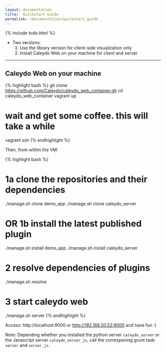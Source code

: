 ```yaml
---
layout: documentation
title:  Quickstart Guide
permalink: /documentation/quickstart_guide
---
```


{% include todo.html %}

* Two versions:
  1. Use the library version for client-side visualization only
  2. Install Caleydo Web on your machine for client and server

----

## Caleydo Web on your machine

{% highlight bash  %}
git clone https://github.com/Caleydo/caleydo_web_container.git
cd caleydo_web_container
vagrant up
# wait and get some coffee. this will take a while
vagrant ssh
{% endhighlight %}

Then, from within the VM:

{% highlight bash  %}
# 1a clone the repositories and their dependencies
./manage.sh clone demo_app
./manage.sh clone caleydo_server

# OR 1b install the latest published plugin
./manage.sh install demo_app
./manage.sh install caleydo_server

# 2 resolve dependencies of plugins
./manage.sh resolve

# 3 start caleydo web
./manage.sh server
{% endhighlight %}

Access: http://localhost:9000 or http://192.168.50.52:9000 and have fun :)

Note:
Depending whether you installed the python server `caleydo_server` or the Javascript server `caleydo_server_js`, call the corresponing grunt task: `server` and `server_js`.
